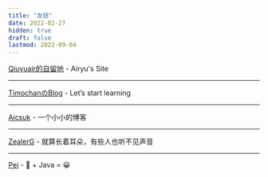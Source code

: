 ```yaml
---
title: "友链"
date: 2022-02-27
hidden: true
draft: false
lastmod: 2022-09-04
---
```

<a href="https://qiuyuair.com" target="_balnk">Qiuyuair的自留地</a> - Airyu's Site

<hr>

<a href="https://www.timochan.cn/" target="_blank">TimochanのBlog</a> - Let’s start learning

<hr>

<a href="https://www.aicsuk.moe" target="_blank">Aicsuk</a> - 一个小小的博客

<hr>

<a href="https://blog.zealerg.top" target="_blank">ZealerG</a> - 就算长着耳朵，有些人也听不见声音

<hr>

<a href="https://blog.goku.top" target="_blank">Pei</a> - 🙁 + Java = 😀
